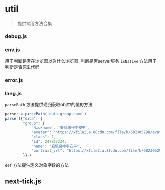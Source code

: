# util
> 提供常用方法合集

### debug.js


### env.js
用于判断是否在浏览器以及什么浏览器, 判断是否server服务
`isNative` 方法用于判断是否原生代码

### error.js


### lang.js
`parsePath` 方法提供递归获取obj中的值的方法
```js
parser = parsePath('data.group.name')
parser({"data": {
		"group": {
			"Nickname": "妄想魔神李安平",
			"avatar": "https://xfile2.a.88cdn.com/file/k/682305298/avatar/AZjUcw.jpg/300x300",
			"class": 1,
			"id": 247807234,
			"name": "妄想魔神李安平",
			"portrait_url": "https://xfile2.a.88cdn.com/file/k/682305298/avatar/AZjUcw.jpg/300x300"
		}}})
```

`def` 方法提供定义对象字段的方法


## next-tick.js

